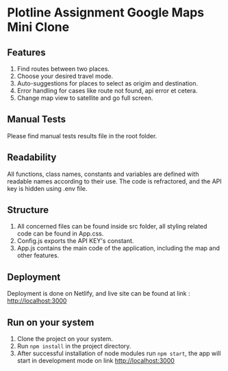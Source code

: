 # Plotline Assignment Google Maps Mini Clone


## Features

1. Find routes between two places.
2. Choose your desired travel mode.
3. Auto-suggestions for places to select as origim and destination.
4. Error handling for cases like route not found, api error et cetera.
5. Change map view to satellite and go full screen.

## Manual Tests

Please find manual tests results file in the root folder.

## Readability

All functions, class names, constants and variables are defined with readable names according to their use. The code is refractored, and the API key is hidden using .env file.

## Structure

1. All concerned files can be found inside src folder, all styling related code can be found in App.css. 
2. Config.js exports the API KEY's constant.
3. App.js contains the main code of the application, including the map and other features.

## Deployment

Deployment is done on Netlify, and live site can be found at link : [http://localhost:3000](http://localhost:3000)

## Run on your system

1. Clone the project on your system.
2. Run `npm install` in the project directory.
3. After successful installation of node modules run `npm start`, the app will start in development mode on link [http://localhost:3000](http://localhost:3000)

